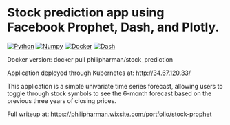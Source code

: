 # Stock prediction app using Facebook Prophet, Dash, and Plotly.

[![Python](https://img.shields.io/pypi/pyversions/tensorflow?logo=python&logoColor=white)](https://github.com/python/cpython)
[![Numpy](https://img.shields.io/badge/Numpy-1.19.5-skyblue?logo=numpy)](https://github.com/numpy/numpy)
[![Docker](https://img.shields.io/badge/Docker-20.10.2-darkblue?logo=docker)](https://github.com/docker)
[![Dash](https://img.shields.io/badge/Dash-1.18.1-blue)](https://github.com/plotly/dash)



Docker version: 
docker pull philipharman/stock_prediction

Application deployed through Kubernetes at: http://34.67.120.33/

This application is a simple univariate time series forecast, allowing users to toggle through stock symbols to see the 6-month forecast based on the previous three years of closing prices.

Full writeup at: https://philipharman.wixsite.com/portfolio/stock-prophet

